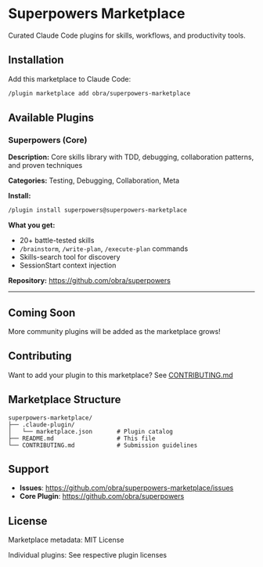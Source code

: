 # Superpowers Marketplace

Curated Claude Code plugins for skills, workflows, and productivity tools.

## Installation

Add this marketplace to Claude Code:

```bash
/plugin marketplace add obra/superpowers-marketplace
```

## Available Plugins

### Superpowers (Core)

**Description:** Core skills library with TDD, debugging, collaboration patterns, and proven techniques

**Categories:** Testing, Debugging, Collaboration, Meta

**Install:**
```bash
/plugin install superpowers@superpowers-marketplace
```

**What you get:**
- 20+ battle-tested skills
- `/brainstorm`, `/write-plan`, `/execute-plan` commands
- Skills-search tool for discovery
- SessionStart context injection

**Repository:** https://github.com/obra/superpowers

---

## Coming Soon

More community plugins will be added as the marketplace grows!

## Contributing

Want to add your plugin to this marketplace? See [CONTRIBUTING.md](CONTRIBUTING.md)

## Marketplace Structure

```
superpowers-marketplace/
├── .claude-plugin/
│   └── marketplace.json       # Plugin catalog
├── README.md                  # This file
└── CONTRIBUTING.md            # Submission guidelines
```

## Support

- **Issues**: https://github.com/obra/superpowers-marketplace/issues
- **Core Plugin**: https://github.com/obra/superpowers

## License

Marketplace metadata: MIT License

Individual plugins: See respective plugin licenses

